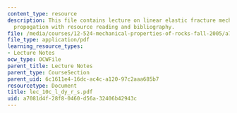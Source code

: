```yaml
---
content_type: resource
description: This file contains lecture on linear elastic fracture mechanics and dyke
  propogation with resource reading and bibliography.
file: /media/courses/12-524-mechanical-properties-of-rocks-fall-2005/a7081d4f28f80460d56a32406b42943c_lec_10c_l_dy_r_s.pdf
file_type: application/pdf
learning_resource_types:
- Lecture Notes
ocw_type: OCWFile
parent_title: Lecture Notes
parent_type: CourseSection
parent_uid: 6c1611e4-16dc-ac4c-a120-97c2aaa685b7
resourcetype: Document
title: lec_10c_l_dy_r_s.pdf
uid: a7081d4f-28f8-0460-d56a-32406b42943c
---
```


